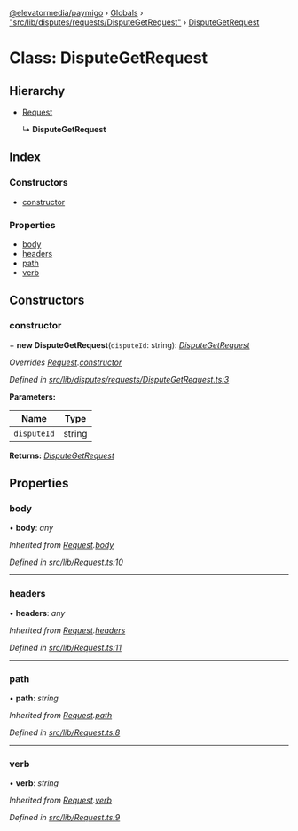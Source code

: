 [@elevatormedia/paymigo](../README.md) › [Globals](../globals.md) › ["src/lib/disputes/requests/DisputeGetRequest"](../modules/_src_lib_disputes_requests_disputegetrequest_.md) › [DisputeGetRequest](_src_lib_disputes_requests_disputegetrequest_.disputegetrequest.md)

# Class: DisputeGetRequest

## Hierarchy

-   [Request](_src_lib_request_.request.md)

    ↳ **DisputeGetRequest**

## Index

### Constructors

-   [constructor](_src_lib_disputes_requests_disputegetrequest_.disputegetrequest.md#constructor)

### Properties

-   [body](_src_lib_disputes_requests_disputegetrequest_.disputegetrequest.md#body)
-   [headers](_src_lib_disputes_requests_disputegetrequest_.disputegetrequest.md#headers)
-   [path](_src_lib_disputes_requests_disputegetrequest_.disputegetrequest.md#path)
-   [verb](_src_lib_disputes_requests_disputegetrequest_.disputegetrequest.md#verb)

## Constructors

### constructor

\+ **new DisputeGetRequest**(`disputeId`: string): _[DisputeGetRequest](_src_lib_disputes_requests_disputegetrequest_.disputegetrequest.md)_

_Overrides [Request](_src_lib_request_.request.md).[constructor](_src_lib_request_.request.md#constructor)_

_Defined in [src/lib/disputes/requests/DisputeGetRequest.ts:3](https://github.com/ELEVATORmedia/paymigo/blob/c28bc6c/src/lib/disputes/requests/DisputeGetRequest.ts#L3)_

**Parameters:**

| Name        | Type   |
| ----------- | ------ |
| `disputeId` | string |

**Returns:** _[DisputeGetRequest](_src_lib_disputes_requests_disputegetrequest_.disputegetrequest.md)_

## Properties

### body

• **body**: _any_

_Inherited from [Request](_src_lib_request_.request.md).[body](_src_lib_request_.request.md#body)_

_Defined in [src/lib/Request.ts:10](https://github.com/ELEVATORmedia/paymigo/blob/c28bc6c/src/lib/Request.ts#L10)_

---

### headers

• **headers**: _any_

_Inherited from [Request](_src_lib_request_.request.md).[headers](_src_lib_request_.request.md#headers)_

_Defined in [src/lib/Request.ts:11](https://github.com/ELEVATORmedia/paymigo/blob/c28bc6c/src/lib/Request.ts#L11)_

---

### path

• **path**: _string_

_Inherited from [Request](_src_lib_request_.request.md).[path](_src_lib_request_.request.md#path)_

_Defined in [src/lib/Request.ts:8](https://github.com/ELEVATORmedia/paymigo/blob/c28bc6c/src/lib/Request.ts#L8)_

---

### verb

• **verb**: _string_

_Inherited from [Request](_src_lib_request_.request.md).[verb](_src_lib_request_.request.md#verb)_

_Defined in [src/lib/Request.ts:9](https://github.com/ELEVATORmedia/paymigo/blob/c28bc6c/src/lib/Request.ts#L9)_
